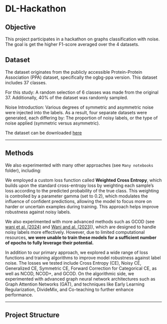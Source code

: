 # DL-Hackathon

## Objective

This project participates in a hackathon on graphs classification with noise. The goal is get the higher F1-score averaged over the 4 datasets.

## Dataset

The dataset originates from the publicly accessible Protein-Protein Association (PPA) dataset, specifically the ogbg-ppa version. This dataset includes 37 classes.

For this study: A random selection of 6 classes was made from the original 37. Additionally, 40% of the dataset was randomly sampled.

Noise Introduction: Various degrees of symmetric and asymmetric noise were injected into the labels. As a result, four separate datasets were generated, each differing by: The proportion of noisy labels, or the type of noise applied (symmetric versus asymmetric).

The dataset can be downloaded [here](https://drive.google.com/drive/folders/1Z-1JkPJ6q4C6jX4brvq1VRbJH5RPUCAk?usp=drive_link)

---

## Methods

We also experimented with many other approaches (see `Many notebooks` folder), including:

We employed a custom loss function called **Weighted Cross Entropy**, which builds upon the standard cross-entropy loss by weighting each sample’s loss according to the predicted probability of the true class. This weighting is controlled by a parameter gamma (set to 0.2), which modulates the influence of confident predictions, allowing the model to focus more on harder or uncertain examples during training. This approach helps improve robustness against noisy labels.

We also experimented with more advanced methods such as GCOD (see [wani et al. (2024)](https://arxiv.org/abs/2412.08419) and [Wani and al. (2023)](https://arxiv.org/abs/2303.09470)), which are designed to handle noisy labels more effectively. However, due to limited computational resources, **we were unable to train these models for a sufficient number of epochs to fully leverage their potential.**

In addition to our primary approach, we explored a wide range of loss functions and training algorithms to improve model robustness against label noise. The losses we tested include Cross Entropy (CE), Noisy CE, Generalized CE, Symmetric CE, Forward Correction for Categorical CE, as well as NCOD, NCOD+, and GCOD. On the algorithmic side, we experimented with advanced graph neural network architectures such as Graph Attention Networks (GAT), and techniques like Early Learning Regularization, DivideMix, and Co-teaching to further enhance performance.

---

## Project Structure

